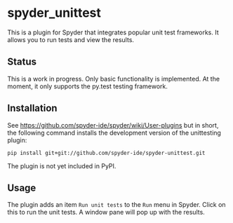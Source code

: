 spyder_unittest
===============

This is a plugin for Spyder that integrates popular unit test
frameworks. It allows you to run tests and view the results.


Status
------

This is a work in progress. Only basic functionality is implemented.
At the moment, it only supports the py.test testing framework.

Installation
------------

See https://github.com/spyder-ide/spyder/wiki/User-plugins but in
short, the following command installs the development version of the
unittesting plugin:

    pip install git+git://github.com/spyder-ide/spyder-unittest.git

The plugin is not yet included in PyPI.

Usage
-----

The plugin adds an item `Run unit tests` to the `Run` menu in Spyder.
Click on this to run the unit tests. A window pane will pop up with
the results.
